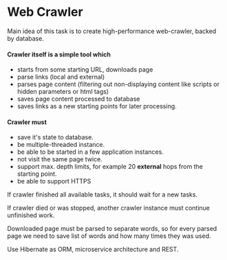 # Web Crawler #

Main idea of this task is to create high-performance web-crawler, backed by database.

#### Crawler itself is a simple tool which ####
* starts from some starting URL, downloads page
* parse links (local and external)
* parses page content (filtering out non-displaying content like scripts or hidden parameters or html tags)
* saves page content processed to database
* saves links as a new starting points for later processing.

#### Crawler must ####
* save it's state to database.
* be multiple-threaded instance.
* be able to be started in a few application instances.
* not visit the same page twice.
* support max. depth limits, for example 20 **external** hops from the starting point.
* be able to support HTTPS

If crawler finished all available tasks, it should wait for a new tasks.

If crawler died or was stopped, another crawler instance must continue unfinished work.

Downloaded page must be parsed to separate words, so for every parsed page we need to save list of words and how many times they was used.

Use Hibernate as ORM, microservice architecture and REST.
